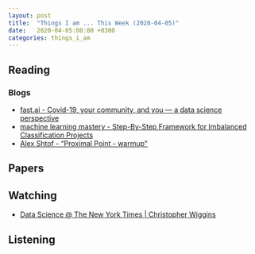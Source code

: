 ```yaml
---
layout: post
title:  "Things I am ... This Week (2020-04-05)"
date:   2020-04-05:00:00 +0300
categories: things_i_am
---
```


<!-- # Things I am ... This Week   -->

## Reading  

### Blogs

- [fast.ai - Covid-19, your community, and you — a data science perspective][fastai1]
- [machine learning mastery - Step-By-Step Framework for Imbalanced Classification Projects][mlm1]
- [Alex Shtof - “Proximal Point - warmup"][as1]

## Papers

## Watching  

- [Data Science @ The New York Times | Christopher Wiggins][yt1]

## Listening  

[fastai1]:https://www.fast.ai/2020/03/09/coronavirus/
[mlm1]:https://machinelearningmastery.com/framework-for-imbalanced-classification-projects/
[yt1]:https://www.youtube.com/watch?v=ffwYAqqGaj8
[as1]:https://alexshtf.github.io/2020/01/31/ProximalPointWarmup.html